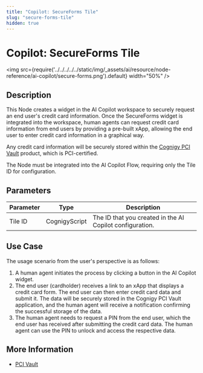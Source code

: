 ```yaml
---
title: "Copilot: SecureForms Tile"
slug: "secure-forms-tile"
hidden: true
---
```


# Copilot: SecureForms Tile

<img src={require('../../../../../static/img/_assets/ai/resource/node-reference/ai-copilot/secure-forms.png').default} width="50%" />

## Description

This Node creates a widget in the AI Copilot workspace to securely request an end user's credit card information.
Once the SecureForms widget is integrated into the workspace,
human agents can request credit card information from end users by providing a pre-built xApp,
allowing the end user to enter credit card information in a graphical way.

Any credit card information will be securely stored within the [Cognigy PCI Vault](../../../../pci-vault/overview.md) product, which is PCI-certified.

The Node must be integrated into the AI Copilot Flow, requiring only the Tile ID for configuration.

## Parameters

| Parameter | Type          | Description                                              |
|-----------|---------------|----------------------------------------------------------|
| Tile ID   | CognigyScript | The ID that you created in the AI Copilot configuration. |

## Use Case

The usage scenario from the user's perspective is as follows:

1. A human agent initiates the process by clicking a button in the AI Copilot widget.
2. The end user (cardholder) receives a link to an xApp that displays a credit card form. The end user can then enter credit card data and submit it. The data will be securely stored in the Cognigy PCI Vault application, and the human agent will receive a notification confirming the successful storage of the data.
3. The human agent needs to request a PIN from the end user, which the end user has received after submitting the credit card data. The human agent can use the PIN to unlock and access the respective data.

## More Information

- [PCI Vault](../../../../pci-vault/overview.md)